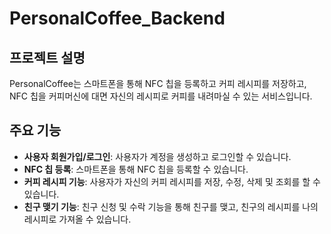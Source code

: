 # PersonalCoffee_Backend

## 프로젝트 설명 
PersonalCoffee는 스마트폰을 통해 NFC 칩을 등록하고 커피 레시피를 저장하고, NFC 칩을 커피머신에 대면 자신의 레시피로 커피를 내려마실 수 있는 서비스입니다.

## 주요 기능
- **사용자 회원가입/로그인**: 사용자가 계정을 생성하고 로그인할 수 있습니다.
- **NFC 칩 등록**: 스마트폰을 통해 NFC 칩을 등록할 수 있습니다.
- **커피 레시피 기능**: 사용자가 자신의 커피 레시피를 저장, 수정, 삭제 및 조회를 할 수 있습니다.
- **친구 맺기 기능**: 친구 신청 및 수락 기능을 통해 친구를 맺고, 친구의 레시피를 나의 레시피로 가져올 수 있습니다.
